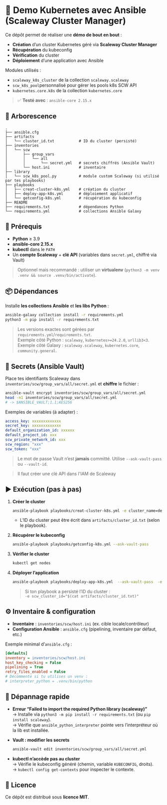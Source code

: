 # 🚀 Demo Kubernetes avec Ansible (Scaleway Cluster Manager)

Ce dépôt permet de réaliser une **démo de bout en bout** :  
- **Création** d’un cluster Kubernetes géré via **Scaleway Cluster Manager**  
- **Récupération** du kubeconfig  
- **Vérification** du cluster  
- **Déploiement** d’une application avec Ansible

Modules utilisés :
- `scaleway_k8s_cluster` de la collection `scaleway.scaleway`
- `scw_k8s_pool`personnalisé pour gérer les pools k8s SCW API
- `kubernetes.core.k8s` de la collection `kubernetes.core`

> ✅ **Testé avec** : `ansible-core 2.15.x`

## 📁 Arborescence

```
.
├── ansible.cfg
├── artifacts
│   └── cluster_id.txt           # ID du cluster (persisté)
├── inventories
│   └── scw
│       ├── group_vars
│       │   └── all
│       │       └── secret.yml   # secrets chiffrés (Ansible Vault)
│       └── host.ini             # inventaire
├── library
│   └── scw_k8s_pool.py          # module custom Scaleway (si utilisé par tes playbooks)
├── playbooks
│   ├── creat-cluster-k8s.yml    # création du cluster
│   ├── deploy-app-k8s.yml       # déploiement applicatif
│   └── getconfig-k8s.yml        # récupération du kubeconfig
├── README
├── requirements.txt             # dépendances Python
└── requirements.yml             # collections Ansible Galaxy
```

## 🧰 Prérequis

- **Python** ≥ 3.9  
- **ansible-core 2.15.x**  
- **kubectl** dans le `PATH`  
- Un **compte Scaleway** + **clé API** (variables dans `secret.yml`, chiffré via Vault)

> Optionnel mais recommandé : utiliser un **virtualenv** (`python3 -m venv .venv && source .venv/bin/activate`).

## 📦 Dépendances

Installe **les collections Ansible** et **les libs Python** :

```bash
ansible-galaxy collection install -r requirements.yml
python3 -m pip install -r requirements.txt
```

> Les versions exactes sont gérées par `requirements.yml`/`requirements.txt`.  
> Exemple côté Python : `scaleway`, `kubernetes>=24.2.0`, `urllib3<3`.  
> Exemple côté Galaxy : `scaleway.scaleway`, `kubernetes.core`, `community.general`.

## 🔐 Secrets (Ansible Vault)

Place tes identifiants Scaleway dans `inventories/scw/group_vars/all/secret.yml` et **chiffre** le fichier :

```bash
ansible-vault encrypt inventories/scw/group_vars/all/secret.yml
head -n1 inventories/scw/group_vars/all/secret.yml
# -> $ANSIBLE_VAULT;1.1;AES256
```

Exemples de variables (à adapter) :

```yaml
access_key: xxxxxxxxxxxxx
secret_key: xxxxxxxxxxxxx
default_organization_id: xxxxxx
default_project_id: xxx
scw_private_network_id: xxx
scw_region: "xxx"
scw_token: "xxx"
```
> Le mot de passe Vault n’est **jamais** committé. Utilise `--ask-vault-pass` ou `--vault-id`.

> Il faut créer une clé API dans l'IAM de Scaleway

## ▶️ Exécution (pas à pas)

1. **Créer le cluster**
   ```bash
   ansible-playbook playbooks/creat-cluster-k8s.yml -e cluster_name=demo-k8s-cluster  --ask-vault-pass
   ```
   - L’ID du cluster peut être écrit dans `artifacts/cluster_id.txt` (selon le playbook).

2. **Récupérer le kubeconfig**
   ```bash
   ansible-playbook playbooks/getconfig-k8s.yml --ask-vault-pass
   ```

3. **Vérifier le cluster**
   ```bash
   kubectl get nodes
   ```

4. **Déployer l’application**
   ```bash
   ansible-playbook playbooks/deploy-app-k8s.yml  --ask-vault-pass  -e scw_cluster_id="5317b6f1-4c39-40dd-a3cc-2909163326fd"
   ```
   > Si ton playbook a persisté l’ID du cluster :  
   > `-e scw_cluster_id="$(cat artifacts/cluster_id.txt)"`

## ⚙️ Inventaire & configuration

- **Inventaire** : `inventories/scw/host.ini` (ex. cible locale/contrôleur)
- **Configuration Ansible** : `ansible.cfg` (pipelining, inventaire par défaut, etc.)

Exemple minimal d’`ansible.cfg` :

```ini
[defaults]
inventory = inventories/scw/host.ini
host_key_checking = False
pipelining = True
retry_files_enabled = False
# Décommente si tu utilises un venv :
# interpreter_python = .venv/bin/python
```
## 🧪 Dépannage rapide

- **Erreur “Failed to import the required Python library (scaleway)”**  
  → Installe via `python3 -m pip install -r requirements.txt` (ou `pip install scaleway`).  
  → Vérifie que `ansible_python_interpreter` pointe vers l’interpréteur où la lib est installée.

- **Vault : modifier les secrets**  
  ```bash
  ansible-vault edit inventories/scw/group_vars/all/secret.yml
  ```

- **kubectl n’accède pas au cluster**  
  → Vérifie le kubeconfig généré (chemin, variable `KUBECONFIG`, droits).  
  → `kubectl config get-contexts` pour inspecter le contexte.

## 📝 Licence

Ce dépôt est distribué sous **licence MIT**.
